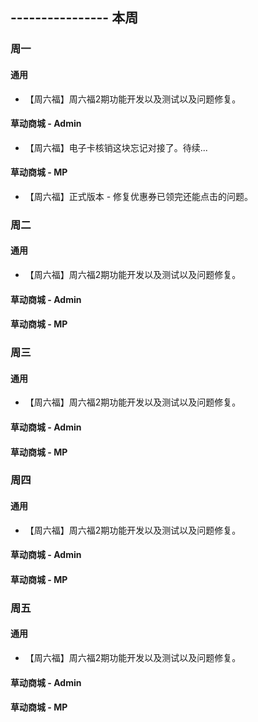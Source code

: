 ## ---------------- 本周

### 周一
#### 通用
* 【周六福】周六福2期功能开发以及测试以及问题修复。
#### 草动商城 - Admin
* 【周六福】电子卡核销这块忘记对接了。待续...
#### 草动商城 - MP
* 【周六福】正式版本 - 修复优惠券已领完还能点击的问题。

### 周二
#### 通用
* 【周六福】周六福2期功能开发以及测试以及问题修复。
#### 草动商城 - Admin
#### 草动商城 - MP

### 周三
#### 通用
* 【周六福】周六福2期功能开发以及测试以及问题修复。
#### 草动商城 - Admin
#### 草动商城 - MP

### 周四
#### 通用
* 【周六福】周六福2期功能开发以及测试以及问题修复。
#### 草动商城 - Admin
#### 草动商城 - MP

### 周五
#### 通用
* 【周六福】周六福2期功能开发以及测试以及问题修复。
#### 草动商城 - Admin
#### 草动商城 - MP

